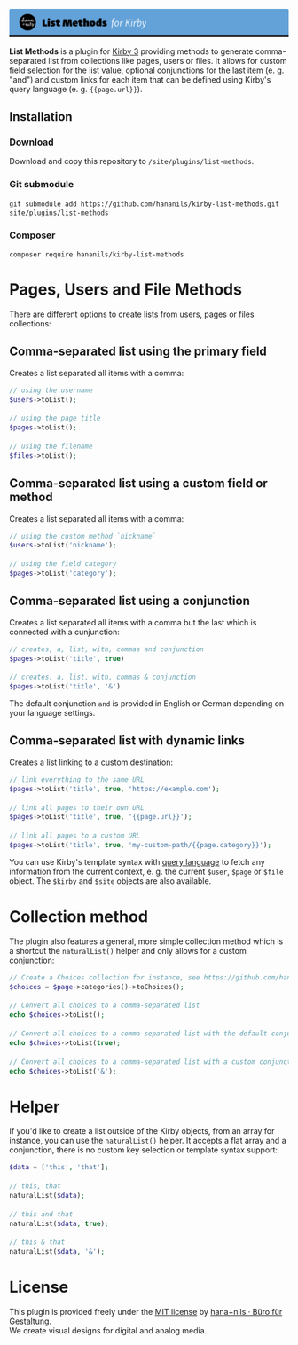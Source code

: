 ![Kirby List Methods](.github/title.png)

**List Methods** is a plugin for [Kirby 3](https://getkirby.com) providing methods to generate comma-separated list from collections like pages, users or files. It allows for custom field selection for the list value, optional conjunctions for the last item (e. g. "and") and custom links for each item that can be defined using Kirby's query language (e. g. `{{page.url}}`).

## Installation

### Download

Download and copy this repository to `/site/plugins/list-methods`.

### Git submodule

```
git submodule add https://github.com/hananils/kirby-list-methods.git site/plugins/list-methods
```

### Composer

```
composer require hananils/kirby-list-methods
```

# Pages, Users and File Methods

There are different options to create lists from users, pages or files collections:

## Comma-separated list using the primary field

Creates a list separated all items with a comma:

```php
// using the username
$users->toList();

// using the page title
$pages->toList();

// using the filename
$files->toList();
```

## Comma-separated list using a custom field or method

Creates a list separated all items with a comma:

```php
// using the custom method `nickname`
$users->toList('nickname');

// using the field category
$pages->toList('category');
```

## Comma-separated list using a conjunction

Creates a list separated all items with a comma but the last which is connected with a cunjunction:

```php
// creates, a, list, with, commas and conjunction
$pages->toList('title', true)

// creates, a, list, with, commas & conjunction
$pages->toList('title', '&')
```

The default conjunction `and` is provided in English or German depending on your language settings.

## Comma-separated list with dynamic links

Creates a list linking to a custom destination:

```php
// link everything to the same URL
$pages->toList('title', true, 'https://example.com');

// link all pages to their own URL
$pages->toList('title', true, '{{page.url}}');

// link all pages to a custom URL
$pages->toList('title', true, 'my-custom-path/{{page.category}}');
```

You can use Kirby's template syntax with [query language](https://getkirby.com/docs/guide/blueprints/query-language) to fetch any information from the current context, e. g. the current `$user`, `$page` or `$file` object. The `$kirby` and `$site` objects are also available.

# Collection method

The plugin also features a general, more simple collection method which is a shortcut the `naturalList()` helper and only allows for a custom conjunction:

```php
// Create a Choices collection for instance, see https://github.com/hananils/kirby-choices
$choices = $page->categories()->toChoices();

// Convert all choices to a comma-separated list
echo $choices->toList();

// Convert all choices to a comma-separated list with the default conjunction
echo $choices->toList(true);

// Convert all choices to a comma-separated list with a custom conjunction
echo $choices->toList('&');
```

# Helper

If you'd like to create a list outside of the Kirby objects, from an array for instance, you can use the `naturalList()` helper. It accepts a flat array and a conjunction, there is no custom key selection or template syntax support:

```php
$data = ['this', 'that'];

// this, that
naturalList($data);

// this and that
naturalList($data, true);

// this & that
naturalList($data, '&');
```

# License

This plugin is provided freely under the [MIT license](LICENSE.md) by [hana+nils · Büro für Gestaltung](https://hananils.de).  
We create visual designs for digital and analog media.
